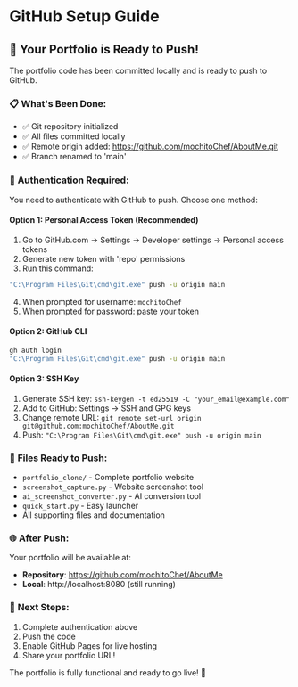 # GitHub Setup Guide

## 🚀 Your Portfolio is Ready to Push!

The portfolio code has been committed locally and is ready to push to GitHub.

### 📋 **What's Been Done:**
- ✅ Git repository initialized
- ✅ All files committed locally
- ✅ Remote origin added: https://github.com/mochitoChef/AboutMe.git
- ✅ Branch renamed to 'main'

### 🔐 **Authentication Required:**

You need to authenticate with GitHub to push. Choose one method:

#### **Option 1: Personal Access Token (Recommended)**
1. Go to GitHub.com → Settings → Developer settings → Personal access tokens
2. Generate new token with 'repo' permissions
3. Run this command:
```bash
"C:\Program Files\Git\cmd\git.exe" push -u origin main
```
4. When prompted for username: `mochitoChef`
5. When prompted for password: paste your token

#### **Option 2: GitHub CLI**
```bash
gh auth login
"C:\Program Files\Git\cmd\git.exe" push -u origin main
```

#### **Option 3: SSH Key**
1. Generate SSH key: `ssh-keygen -t ed25519 -C "your_email@example.com"`
2. Add to GitHub: Settings → SSH and GPG keys
3. Change remote URL: `git remote set-url origin git@github.com:mochitoChef/AboutMe.git`
4. Push: `"C:\Program Files\Git\cmd\git.exe" push -u origin main`

### 📁 **Files Ready to Push:**
- `portfolio_clone/` - Complete portfolio website
- `screenshot_capture.py` - Website screenshot tool
- `ai_screenshot_converter.py` - AI conversion tool
- `quick_start.py` - Easy launcher
- All supporting files and documentation

### 🌐 **After Push:**
Your portfolio will be available at:
- **Repository**: https://github.com/mochitoChef/AboutMe
- **Local**: http://localhost:8080 (still running)

### 🎯 **Next Steps:**
1. Complete authentication above
2. Push the code
3. Enable GitHub Pages for live hosting
4. Share your portfolio URL!

The portfolio is fully functional and ready to go live! 🚀

